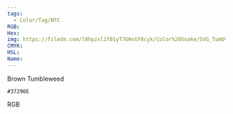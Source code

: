 ```yaml
---
tags:
  - Color/Tag/NTC
RGB:
Hex:
img: https://filedn.com/l0hpzxl1f01yT7GHxtF8cyk/Color%20Snake/SVG_Tumb%20Mass%20No%20Name/37290E.svg
CMYK:
HSL:
Name:
---
```

Brown Tumbleweed
```palette
#37290E
```
RGB
